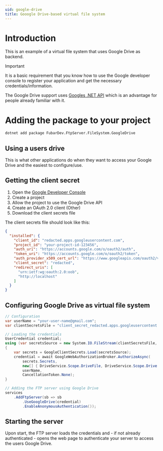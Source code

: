 ```yaml
---
uid: google-drive
title: Gooogle Drive-based virtual file system
---
```


# Introduction

This is an example of a virtual file system that uses Google Drive as backend.

> [!IMPORTANT]
> It is a basic requirement that you know how to use the
> Google developer console to register your application
> and get the necessary credentials/information.

The Google Drive support uses [Googles .NET API](https://github.com/google/google-api-dotnet-client) which is
an advantage for people already familiar with it.

# Adding the package to your project

```bash
dotnet add package FubarDev.FtpServer.FileSystem.GoogleDrive
```

## Using a users drive

This is what other applications do when they want to access your Google Drive and the easiest to configure/use.

## Getting the client secret

1. Open the [Google Developer Console](https://console.developers.google.com)
2. Create a project
3. Allow the project to use the Google Drive API
4. Create an OAuth 2.0 client (Other)
5. Download the client secrets file

The client secrets file should look like this:

```json
{
  "installed": {
    "client_id": "redacted.apps.googleusercontent.com",
    "project_id": "your-project-id-123456",
    "auth_uri": "https://accounts.google.com/o/oauth2/auth",
    "token_uri": "https://accounts.google.com/o/oauth2/token",
    "auth_provider_x509_cert_url": "https://www.googleapis.com/oauth2/v1/certs",
    "client_secret": "redacted",
    "redirect_uris": [
      "urn:ietf:wg:oauth:2.0:oob",
      "http://localhost"
    ]
  }
}
```

## Configuring Google Drive as virtual file system

```csharp
// Configuration
var userName = "your-user-name@gmail.com";
var clientSecretsFile = "client_secret_redacted.apps.googleusercontent.com.json";

// Loading the credentials
UserCredential credential;
using (var secretsSource = new System.IO.FileStream(clientSecretsFile, FileMode.Open))
{
    var secrets = GoogleClientSecrets.Load(secretsSource);
    credential = await GoogleWebAuthorizationBroker.AuthorizeAsync(
        secrets.Secrets,
        new[] { DriveService.Scope.DriveFile, DriveService.Scope.Drive },
        userName,
        CancellationToken.None);
}

// Adding the FTP server using Google Drive
services
    .AddFtpServer(sb => sb
        .UseGoogleDrive(credential)
        .EnableAnonymousAuthentication());
```

## Starting the server

Upon start, the FTP server loads the credentials and - if not already authenticated - opens the web page to authenticate your server to access the users Google Drive.
